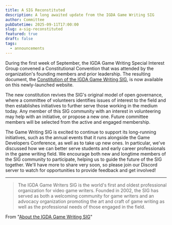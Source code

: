 ```yaml
---
title: A SIG Reconstituted
description: A long awaited update from the IGDA Game Writing SIG
author: Committee
pubDatetime: 2025-09-11T17:00:00
slug: a-sig-reconstituted
featured: true
draft: false
tags:
  - announcements
---
```

During the first week of September, the IGDA Game Writing Special Interest Group convened a Constitutional Convention that was attended by the organization's founding members and prior leadership. The resulting document, the [Constitution of the IGDA Game Writing SIG](https://www.game-writing.com/constitution), is now available on this newly-launched website.

The new constitution revives the SIG's original model of open governance, where a committee of volunteers identifies issues of interest to the field and then establishes initiatives to further serve those working in the medium today. Any member of this SIG community with an interest in volunteering may help with an initiative, or propose a new one. Future committee members will be selected from the active and engaged membership.

The Game Writing SIG is excited to continue to support its long-running initiatives, such as the annual events that it runs alongside the Game Developers Conference, as well as to take up new ones. In particular, we've discussed how we can better serve students and early career professionals in the game writing field. We encourage both new and longtime members of the SIG community to participate, helping us to guide the future of the SIG together. We'll have more to share very soon, so please join our Discord server to watch for opportunities to provide feedback and get involved!

* * *

> The IGDA Game Writers SIG is the world's first and oldest professional organization for video game writers. Founded in 2002, the SIG has served as both a welcoming community for game writers and an advocacy organization promoting the art and craft of game writing as well as the professional needs of those engaged in the field.

From "[About the IGDA Game Writing SIG](https://www.game-writing.com/about)"